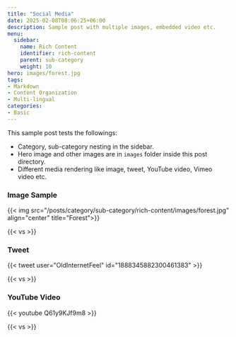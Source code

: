 ```yaml
---
title: "Social Media"
date: 2025-02-08T08:06:25+06:00
description: Sample post with multiple images, embedded video etc.
menu:
  sidebar:
    name: Rich Content
    identifier: rich-content
    parent: sub-category
    weight: 10
hero: images/forest.jpg
tags:
- Markdown
- Content Organization
- Multi-lingual
categories:
- Basic
---
```


This sample post tests the followings:

- Category, sub-category nesting in the sidebar.
- Hero image and other images are in `images` folder inside this post directory.
- Different media rendering like image, tweet, YouTube video, Vimeo video etc.

### Image Sample

{{< img src="/posts/category/sub-category/rich-content/images/forest.jpg" align="center" title="Forest">}}

{{< vs >}}

### Tweet 

{{< tweet user="OldInternetFeel" id="1888345882300461383" >}}

{{< vs >}}

### YouTube Video 

{{< youtube Q61y9KJf9m8 >}}

{{< vs >}}


